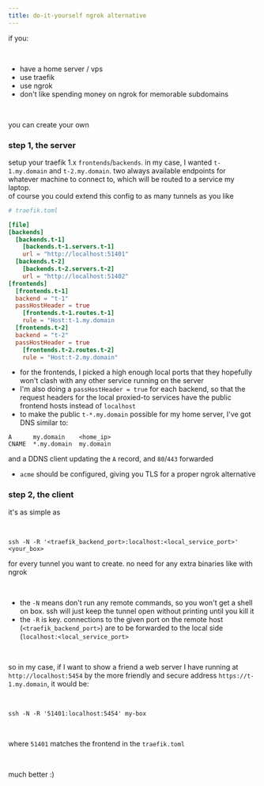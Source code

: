 ```yaml
---
title: do-it-yourself ngrok alternative
---
```


if you:

<br>

- have a home server / vps
- use traefik
- use ngrok
- don't like spending money on ngrok for memorable subdomains

<br>

you can create your own

### step 1, the server

setup your traefik 1.x `frontends`/`backends`. in my case, I wanted `t-1.my.domain` and `t-2.my.domain`. two always available endpoints for whatever machine to connect to, which will be routed to a service my laptop.  
of course you could extend this config to as many tunnels as you like

```toml
# traefik.toml

[file]
[backends]
  [backends.t-1]
    [backends.t-1.servers.t-1]
    url = "http://localhost:51401"
  [backends.t-2]
    [backends.t-2.servers.t-2]
    url = "http://localhost:51402"
[frontends]
  [frontends.t-1]
  backend = "t-1"
  passHostHeader = true
    [frontends.t-1.routes.t-1]
    rule = "Host:t-1.my.domain
  [frontends.t-2]
  backend = "t-2"
  passHostHeader = true
    [frontends.t-2.routes.t-2]
    rule = "Host:t-2.my.domain"
```

- for the frontends, I picked a high enough local ports that they hopefully won't clash with any other service running on the server
- I'm also doing a `passHostHeader = true` for each backend, so that the request headers for the local proxied-to services have the public frontend hosts instead of `localhost`
- to make the public `t-*.my.domain` possible for my home server, I've got DNS similar to:
```
A      my.domain    <home_ip>
CNAME  *.my.domain  my.domain
```
and a DDNS client updating the `A` record, and `80`/`443` forwarded
- `acme` should be configured, giving you TLS for a proper ngrok alternative

### step 2, the client

it's as simple as 

<br>

`ssh -N -R '<traefik_backend_port>:localhost:<local_service_port>' <your_box>`

for every tunnel you want to create. no need for any extra binaries like with ngrok

<br>

- the `-N` means don't run any remote commands, so you won't get a shell on box. ssh will just keep the tunnel open without printing until you kill it
- the `-R` is key. connections to the given port on the remote host (`<traefik_backend_port>`) are to be forwarded to the local side (`localhost:<local_service_port>`

<br>

so in my case, if I want to show a friend a web server I have running at `http://localhost:5454` by the more friendly and secure address `https://t-1.my.domain`, it would be:  

<br>

`ssh -N -R '51401:localhost:5454' my-box`

<br>

where `51401` matches the frontend in the `traefik.toml`

<br>

much better :)
